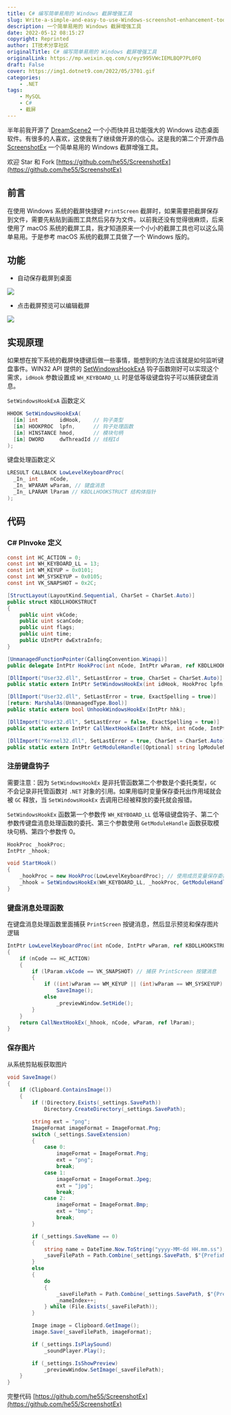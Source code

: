```yaml
---
title: C# 编写简单易用的 Windows 截屏增强工具
slug: Write-a-simple-and-easy-to-use-Windows-screenshot-enhancement-tool-in-Csharp
description: 一个简单易用的 Windows 截屏增强工具
date: 2022-05-12 08:15:27
copyright: Reprinted
author: IT技术分享社区
originalTitle: C# 编写简单易用的 Windows 截屏增强工具
originalLink: https://mp.weixin.qq.com/s/eyz995VWcIEMLBQP7PL0FQ
draft: False
cover: https://img1.dotnet9.com/2022/05/3701.gif
categories: 
    - .NET
tags: 
    - MySQL
    - C#
    - 截屏
---
```


半年前我开源了 [DreamScene2](https://github.com/he55/DreamScene2) 一个小而快并且功能强大的 Windows 动态桌面软件。有很多的人喜欢，这使我有了继续做开源的信心。这是我的第二个开源作品 [ScreenshotEx](https://github.com/he55/ScreenshotEx) 一个简单易用的 Windows 截屏增强工具。

欢迎 Star 和 Fork [https://github.com/he55/ScreenshotEx](https://github.com/he55/ScreenshotEx)

## 前言

在使用 Windows 系统的截屏快捷键 `PrintScreen` 截屏时，如果需要把截屏保存到文件，需要先粘贴到画图工具然后另存为文件。以前我还没有觉得很麻烦，后来使用了 macOS 系统的截屏工具，我才知道原来一个小小的截屏工具也可以这么简单易用。于是参考 macOS 系统的截屏工具做了一个 Windows 版的。

## 功能

- 自动保存截屏到桌面

![](https://img1.dotnet9.com/2022/05/3701.gif)

- 点击截屏预览可以编辑截屏

![](https://img1.dotnet9.com/2022/05/3702.gif)

## 实现原理

如果想在按下系统的截屏快捷键后做一些事情，能想到的方法应该就是如何监听键盘事件。WIN32 API 提供的 [SetWindowsHookExA](https://docs.microsoft.com/en-us/windows/win32/api/winuser/nf-winuser-setwindowshookexa) 钩子函数刚好可以实现这个需求，`idHook` 参数设置成 `WH_KEYBOARD_LL` 时是低等级键盘钩子可以捕获键盘消息。

`SetWindowsHookExA` 函数定义

```csharp
HHOOK SetWindowsHookExA(
  [in] int       idHook,    // 钩子类型
  [in] HOOKPROC  lpfn,      // 钩子处理函数
  [in] HINSTANCE hmod,      // 模块句柄
  [in] DWORD     dwThreadId // 线程Id
);
```

键盘处理函数定义

```csharp
LRESULT CALLBACK LowLevelKeyboardProc(
  _In_ int    nCode,
  _In_ WPARAM wParam, // 键盘消息
  _In_ LPARAM lParam // KBDLLHOOKSTRUCT 结构体指针
);
```

## 代码

### C# PInvoke 定义

```csharp
const int HC_ACTION = 0;
const int WH_KEYBOARD_LL = 13;
const int WM_KEYUP = 0x0101;
const int WM_SYSKEYUP = 0x0105;
const int VK_SNAPSHOT = 0x2C;

[StructLayout(LayoutKind.Sequential, CharSet = CharSet.Auto)]
public struct KBDLLHOOKSTRUCT
{
    public uint vkCode;
    public uint scanCode;
    public uint flags;
    public uint time;
    public UIntPtr dwExtraInfo;
}

[UnmanagedFunctionPointer(CallingConvention.Winapi)]
public delegate IntPtr HookProc(int nCode, IntPtr wParam, ref KBDLLHOOKSTRUCT lParam);

[DllImport("User32.dll", SetLastError = true, CharSet = CharSet.Auto)]
public static extern IntPtr SetWindowsHookEx(int idHook, HookProc lpfn, IntPtr hmod, int dwThreadId);

[DllImport("User32.dll", SetLastError = true, ExactSpelling = true)]
[return: MarshalAs(UnmanagedType.Bool)]
public static extern bool UnhookWindowsHookEx(IntPtr hhk);

[DllImport("User32.dll", SetLastError = false, ExactSpelling = true)]
public static extern IntPtr CallNextHookEx(IntPtr hhk, int nCode, IntPtr wParam, ref KBDLLHOOKSTRUCT lParam);

[DllImport("Kernel32.dll", SetLastError = true, CharSet = CharSet.Auto)]
public static extern IntPtr GetModuleHandle([Optional] string lpModuleName);
```

### 注册键盘钩子

需要注意：因为 `SetWindowsHookEx` 是非托管函数第二个参数是个委托类型，`GC` 不会记录非托管函数对 `.NET` 对象的引用。如果用临时变量保存委托出作用域就会被 `GC` 释放，当 `SetWindowsHookEx` 去调用已经被释放的委托就会报错。

`SetWindowsHookEx` 函数第一个参数传 `WH_KEYBOARD_LL` 低等级键盘钩子、第二个参数传键盘消息处理函数的委托、第三个参数使用 `GetModuleHandle` 函数获取模块句柄、第四个参数传 0。

```csharp
HookProc _hookProc;
IntPtr _hhook;

void StartHook()
{
    _hookProc = new HookProc(LowLevelKeyboardProc); // 使用成员变量保存委托
    _hhook = SetWindowsHookEx(WH_KEYBOARD_LL, _hookProc, GetModuleHandle(null), 0); // 注册键盘钩子，保存返回值卸载钩子时用到。GetModuleHandle(null) 获取当前模块句柄
}
```

### 键盘消息处理函数

在键盘消息处理函数里面捕获 `PrintScreen` 按键消息，然后显示预览和保存图片逻辑

```csharp
IntPtr LowLevelKeyboardProc(int nCode, IntPtr wParam, ref KBDLLHOOKSTRUCT lParam)
{
    if (nCode == HC_ACTION)
    {
        if (lParam.vkCode == VK_SNAPSHOT) // 捕获 PrintScreen 按键消息
        {
            if ((int)wParam == WM_KEYUP || (int)wParam == WM_SYSKEYUP) // 按键释放时保存图片
                SaveImage();
            else
                _previewWindow.SetHide();
        }
    }
    return CallNextHookEx(_hhook, nCode, wParam, ref lParam);
}
```

### 保存图片

从系统剪贴板获取图片

```csharp
void SaveImage()
{
    if (Clipboard.ContainsImage())
    {
        if (!Directory.Exists(_settings.SavePath))
            Directory.CreateDirectory(_settings.SavePath);

        string ext = "png";
        ImageFormat imageFormat = ImageFormat.Png;
        switch (_settings.SaveExtension)
        {
            case 0:
                imageFormat = ImageFormat.Png;
                ext = "png";
                break;
            case 1:
                imageFormat = ImageFormat.Jpeg;
                ext = "jpg";
                break;
            case 2:
                imageFormat = ImageFormat.Bmp;
                ext = "bmp";
                break;
        }

        if (_settings.SaveName == 0)
        {
            string name = DateTime.Now.ToString("yyyy-MM-dd HH.mm.ss");
            _saveFilePath = Path.Combine(_settings.SavePath, $"{PrefixName} {name}.{ext}");
        }
        else
        {
            do
            {
                _saveFilePath = Path.Combine(_settings.SavePath, $"{PrefixName} {_nameIndex}.{ext}");
                _nameIndex++;
            } while (File.Exists(_saveFilePath));
        }

        Image image = Clipboard.GetImage();
        image.Save(_saveFilePath, imageFormat);

        if (_settings.IsPlaySound)
            _soundPlayer.Play();

        if (_settings.IsShowPreview)
            _previewWindow.SetImage(_saveFilePath);
    }
}
```

完整代码 [https://github.com/he55/ScreenshotEx](https://github.com/he55/ScreenshotEx)
